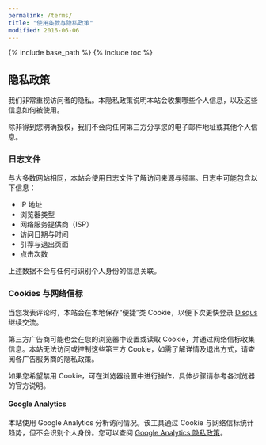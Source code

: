 ```yaml
---
permalink: /terms/
title: "使用条款与隐私政策"
modified: 2016-06-06
---
```


{% include base_path %}
{% include toc %}

## 隐私政策

我们非常重视访问者的隐私。本隐私政策说明本站会收集哪些个人信息，以及这些信息如何被使用。

除非得到您明确授权，我们不会向任何第三方分享您的电子邮件地址或其他个人信息。

### 日志文件

与大多数网站相同，本站会使用日志文件了解访问来源与频率。日志中可能包含以下信息：

* IP 地址
* 浏览器类型
* 网络服务提供商（ISP）
* 访问日期与时间
* 引荐与退出页面
* 点击次数

上述数据不会与任何可识别个人身份的信息关联。

### Cookies 与网络信标

当您发表评论时，本站会在本地保存“便捷”类 Cookie，以便下次更快登录 [Disqus](http://disqus.com) 继续交流。

第三方广告商可能也会在您的浏览器中设置或读取 Cookie，并通过网络信标收集信息。本站无法访问或控制这些第三方 Cookie，如需了解详情及退出方式，请查阅各广告服务商的隐私政策。

如果您希望禁用 Cookie，可在浏览器设置中进行操作，具体步骤请参考各浏览器的官方说明。

#### Google Analytics

本站使用 Google Analytics 分析访问情况。该工具通过 Cookie 与网络信标统计趋势，但不会识别个人身份。您可以查阅 [Google Analytics 隐私政策](http://www.google.com/analytics/learn/privacy.html)。